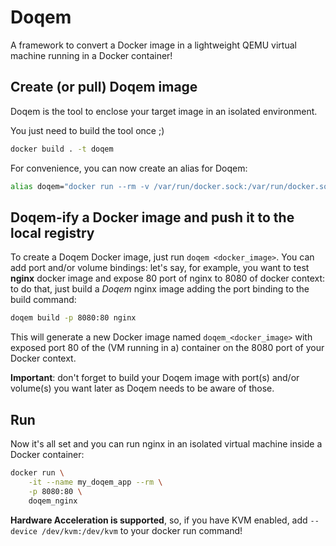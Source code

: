 # Doqem

A framework to convert a Docker image in a lightweight QEMU virtual machine running in a Docker container!

## Create (or pull) Doqem image
Doqem is the tool to enclose your target image in an isolated environment.

You just need to build the tool once ;) 

```bash
docker build . -t doqem
```
For convenience, you can now create an alias for Doqem:
```bash
alias doqem="docker run --rm -v /var/run/docker.sock:/var/run/docker.sock doqem"
```

## Doqem-ify a Docker image and push it to the local registry
To create a Doqem Docker image, just run `doqem <docker_image>`.
You can add port and/or volume bindings: let's say, for example, you want to test **nginx** docker image and expose 80 port of nginx to 8080 of docker context: to do that, just build a *Doqem* nginx image adding the port binding to the build command:

```bash
doqem build -p 8080:80 nginx
```

This will generate a new Docker image named `doqem_<docker_image>` with exposed port 80 of the (VM running in a) container on the 8080 port of your Docker context.

**Important**: don't forget to build your Doqem image with port(s) and/or volume(s) you want later as Doqem needs to be aware of those.

## Run 
Now it's all set and you can run nginx in an isolated virtual machine inside a Docker container:
```bash
docker run \
    -it --name my_doqem_app --rm \
    -p 8080:80 \
    doqem_nginx 
```

**Hardware Acceleration is supported**, so, if you have KVM enabled, add `--device /dev/kvm:/dev/kvm` to your docker run command!
